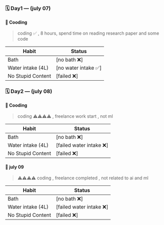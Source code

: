 
### 🗓️ Day1 — (july  07) 
#### 💬 Cooding
> coding ✅ , 8 hours, spend time on reading research paper and some code

| Habit                            | Status |
|---------------------------------|--------|
| Bath                 | [no bath ❌]   |
| Water intake (4L)               | [no water intake ✅]   |
| No Stupid Content      | [failed ❌]   |


### 🗓️ Day2 — (july  08)
#### 💬 Cooding
> coding ⚠️⚠️⚠️⚠️ ,  freelance work  start  , not ml 

| Habit                            | Status |
|---------------------------------|--------|
| Bath                 | [no bath ❌]   |
| Water intake (4L)               | [failed water intake ❌]   |
| No Stupid Content      | [failed ❌]   |




#### 💬 july 09 
> ⚠️⚠️⚠️⚠️ coding  ,  freelance completed , not related to ai and ml  

| Habit                            | Status |
|---------------------------------|--------|
| Bath                 | [no bath ❌]   |
| Water intake (4L)               | [failed water intake ❌]   |
| No Stupid Content      | [failed ❌]   |


